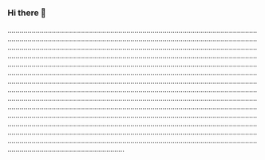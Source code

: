 ### Hi there 👋

..................................................................................................................................................................................................................................................................................................................................................................................................................................................................................................................................................................................................................................................................................................................................................................................................................................................................................................................................................................................................................................................................................................................................................................................................................................................................................................................................................................................................................................................................................................................................................................................................................................................................................................................................................................................................................................................................